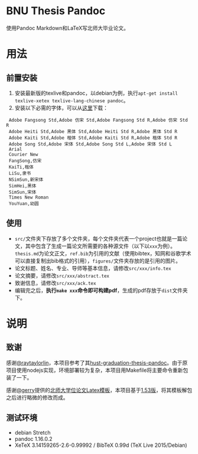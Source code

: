 # BNU Thesis Pandoc

使用Pandoc Markdown和LaTeX写北师大毕业论文。

# 用法

## 前置安装

1. 安装最新版的texlive和pandoc，以debian为例，执行`apt-get install texlive-xetex texlive-lang-chinese pandoc`。
2. 安装以下必需的字体，可以从[这里](http://pan.baidu.com/s/1eQsZ5zs)下载：

```
 Adobe Fangsong Std,Adobe 仿宋 Std,Adobe Fangsong Std R,Adobe 仿宋 Std R
 Adobe Heiti Std,Adobe 黑体 Std,Adobe Heiti Std R,Adobe 黑体 Std R
 Adobe Kaiti Std,Adobe 楷体 Std,Adobe Kaiti Std R,Adobe 楷体 Std R
 Adobe Song Std,Adobe 宋体 Std,Adobe Song Std L,Adobe 宋体 Std L
 Arial
 Courier New
 FangSong,仿宋
 KaiTi,楷体
 LiSu,隶书
 NSimSun,新宋体
 SimHei,黑体
 SimSun,宋体
 Times New Roman
 YouYuan,幼圆
```
## 使用

* `src/`文件夹下存放了多个文件夹，每个文件夹代表一个project也就是一篇论文，其中包含了生成一篇论文所需要的各种源文件（以下以`xxx`为例）。`thesis.md`为论文正文，`ref.bib`为引用的文献（使用bibtex，知网和谷歌学术可以直接复制出bib格式的引用），`figures/`文件夹存放的是引用的图片。
* 论文标题、姓名、专业、导师等基本信息，请修改`src/xxx/info.tex`
* 论文摘要，请修改`src/xxx/abstract.tex`
* 致谢信息，请修改`src/xxx/ack.tex`
* 编辑完之后，**执行`make xxx`命令即可构建pdf**，生成的pdf存放于`dist`文件夹下。

# 说明

## 致谢

感谢[@raytaylorlin](https://github.com/raytaylorlin/)，本项目参考了其[hust-graduation-thesis-pandoc](https://github.com/raytaylorlin/hust-graduation-thesis-pandoc)。由于原项目使用nodejs实现，环境部署较为复杂，本项目用Makefile将主要命令重新包装了一下。

感谢[@gerry](http://gerry.lamost.org/blog/)提供的[北师大学位论文Latex模板](http://gerry.lamost.org/blog/?p=811)，本项目基于[1.53版](http://gerry.lamost.org/upload/rar/bnuthesis_1.53.zip)，将其模板解包之后进行略微的修改而成。

## 测试环境

* debian Stretch
* pandoc 1.16.0.2
* XeTeX 3.14159265-2.6-0.99992 / BibTeX 0.99d (TeX Live 2015/Debian)
